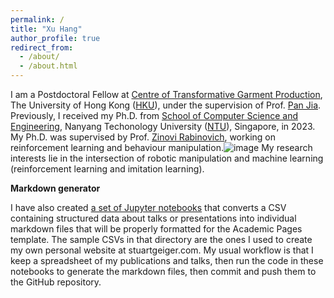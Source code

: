 ```yaml
---
permalink: /
title: "Xu Hang"
author_profile: true
redirect_from: 
  - /about/
  - /about.html
---
```


I am a Postdoctoral Fellow at [Centre of Transformative Garment Production](https://www.transgp.hk/), The University of Hong Kong ([HKU](https://www.hku.hk/)), under the supervision of Prof. [Pan Jia](https://www.cs.hku.hk/people/academic-staff/jpan). 
Previously, I received my Ph.D. from [School of Computer Science and Engineering](https://www.ntu.edu.sg/computing), Nanyang Techonology University ([NTU](https://www.ntu.edu.sg/)), Singapore, in 2023. 
My Ph.D. was supervised by Prof. [Zinovi Rabinovich](https://www.zinovi.net/), working on reinforcement learning and behaviour manipulation.![image](https://github.com/JoanaHXU/JoanaHXU.github.io/assets/50697646/c5756a3f-52a8-452b-8ddf-2889b86d46a8)
My research interests lie in the intersection of robotic manipulation and machine learning (reinforcement learning and imitation learning).



**Markdown generator**

I have also created [a set of Jupyter notebooks](https://github.com/academicpages/academicpages.github.io/tree/master/markdown_generator
) that converts a CSV containing structured data about talks or presentations into individual markdown files that will be properly formatted for the Academic Pages template. The sample CSVs in that directory are the ones I used to create my own personal website at stuartgeiger.com. My usual workflow is that I keep a spreadsheet of my publications and talks, then run the code in these notebooks to generate the markdown files, then commit and push them to the GitHub repository.
